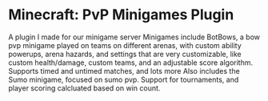 # Minecraft: PvP Minigames Plugin
A plugin I made for our minigame server
Minigames include BotBows, a bow pvp minigame played on teams on different arenas, with custom ability powerups, arena hazards, and settings that are very customizable, like custom health/damage, custom teams, and an adjustable score algorithm. Supports timed and untimed matches, and lots more 
Also includes the Sumo minigame, focused on sumo pvp. Support for tournaments, and player scoring calcluated based on win count. 
